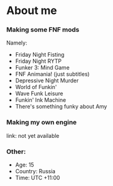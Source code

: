 # About me

### Making some FNF mods

Namely:

* Friday Night Fisting
* Friday Night RYTP
* Funker 3: Mind Game
* FNF Animania! (just subtitles)
* Depressive Night Murder
* World of Funkin'
* Wave Funk Leisure
* Funkin' Ink Machine
* There's something funky about Amy

### Making my own engine

link: not yet available

### Other:

* Age: 15
* Country: Russia
* Time: UTC +11:00
